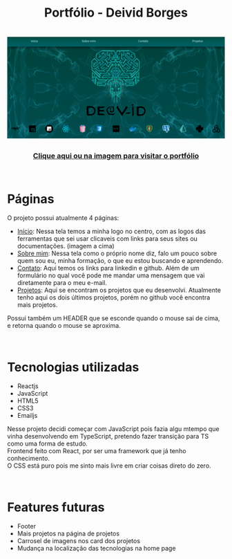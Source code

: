 <h1 align="center">
  Portfólio - Deivid Borges
</h1>

<h1 align="center">
  <a href="https://deividborges93.github.io" target="_blank" rel="noreferrer">
    <img src="src/assets/home-page.png">
  </a>
</h1>
<h3 align="center">
  <a href="https://deividborges93.github.io" target="_blank" rel="noreferrer">
      <p>Clique aqui ou na imagem para visitar o portfólio</p>
    </a>
</h3>

<br>

# Páginas 

O projeto possui atualmente 4 páginas:

* [Início](./src/pages/Home.jsx): Nessa tela temos a minha logo no centro, com as logos das ferramentas que sei usar clicaveis com links para seus sites ou documentações. (imagem a cima)
* [Sobre mim](./src/pages/Aboutme.jsx): Nessa tela como o próprio nome diz, falo um pouco sobre quem sou eu, minha formação, o que eu estou buscando e aprendendo. 
* [Contato](./src/pages/Contact.jsx): Aqui temos os links para linkedin e github. Além de um formulário no qual você pode me mandar uma mensagem que vai diretamente para o meu e-mail.
* [Projetos](./src/pages/Projects.jsx): Aqui se encontram os projetos que eu desenvolvi. Atualmente tenho aqui os dois últimos projetos, porém no github você encontra mais projetos.

Possui também um HEADER que se esconde quando o mouse sai de cima, e retorna quando o mouse se aproxima.

<br>

# Tecnologias utilizadas

* Reactjs
* JavaScript
* HTML5
* CSS3
* Emailjs

Nesse projeto decidi começar com JavaScript pois fazia algu mtempo que vinha desenvolvendo em TypeScript, pretendo fazer transição para TS como uma forma de estudo. 
<br>
Frontend feito com React, por ser uma framework que já tenho conhecimento. 
<br>
O CSS está puro pois me sinto mais livre em criar coisas direto do zero. 

<br>

# Features futuras

* Footer
* Mais projetos na página de projetos
* Carrosel de imagens nos card dos projetos
* Mudança na localização das tecnologias na home page
